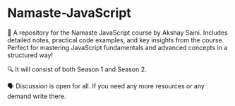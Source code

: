 # Namaste-JavaScript
📘 A repository for the Namaste JavaScript course by Akshay Saini. Includes detailed notes, practical code examples, and key insights from the course. Perfect for mastering JavaScript fundamentals and advanced concepts in a structured way!

🔍 It will consist of both Season 1 and Season 2.

🗣️ Discussion is open for all.  If you need any more resources or any demand write there.

